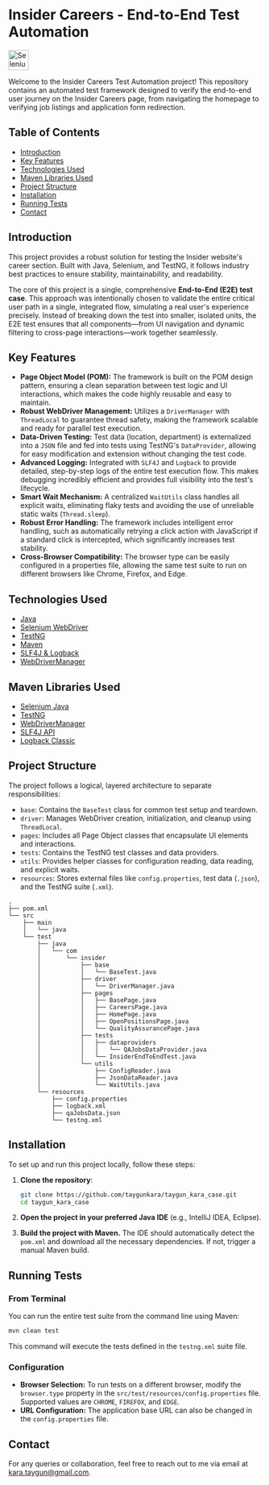 # Insider Careers - End-to-End Test Automation

<a href="https://selenium.dev"><img src="https://selenium.dev/images/selenium_logo_square_green.png" width="40" height="40" alt="Selenium"/></a>

Welcome to the Insider Careers Test Automation project! This repository contains an automated test framework designed to verify the end-to-end user journey on the Insider Careers page, from navigating the homepage to verifying job listings and application form redirection.


## Table of Contents
- [Introduction](#introduction)
- [Key Features](#key-features)
- [Technologies Used](#technologies-used)
- [Maven Libraries Used](#maven-libraries-used)
- [Project Structure](#project-structure)
- [Installation](#installation)
- [Running Tests](#running-tests)
- [Contact](#contact)


## Introduction

This project provides a robust solution for testing the Insider website's career section. Built with Java, Selenium, and TestNG, it follows industry best practices to ensure stability, maintainability, and readability.

The core of this project is a single, comprehensive **End-to-End (E2E) test case**. This approach was intentionally chosen to validate the entire critical user path in a single, integrated flow, simulating a real user's experience precisely. Instead of breaking down the test into smaller, isolated units, the E2E test ensures that all components—from UI navigation and dynamic filtering to cross-page interactions—work together seamlessly.

## Key Features
- **Page Object Model (POM):** The framework is built on the POM design pattern, ensuring a clean separation between test logic and UI interactions, which makes the code highly reusable and easy to maintain.
- **Robust WebDriver Management:** Utilizes a `DriverManager` with `ThreadLocal` to guarantee thread safety, making the framework scalable and ready for parallel test execution.
- **Data-Driven Testing:** Test data (location, department) is externalized into a `JSON` file and fed into tests using TestNG's `DataProvider`, allowing for easy modification and extension without changing the test code.
- **Advanced Logging:** Integrated with `SLF4J` and `Logback` to provide detailed, step-by-step logs of the entire test execution flow. This makes debugging incredibly efficient and provides full visibility into the test's lifecycle.
- **Smart Wait Mechanism:** A centralized `WaitUtils` class handles all explicit waits, eliminating flaky tests and avoiding the use of unreliable static waits (`Thread.sleep`).
- **Robust Error Handling:** The framework includes intelligent error handling, such as automatically retrying a click action with JavaScript if a standard click is intercepted, which significantly increases test stability.
- **Cross-Browser Compatibility:** The browser type can be easily configured in a properties file, allowing the same test suite to run on different browsers like Chrome, Firefox, and Edge.

## Technologies Used

- [Java](https://www.java.com/)
- [Selenium WebDriver](https://selenium.dev)
- [TestNG](https://testng.org/)
- [Maven](https://maven.apache.org/)
- [SLF4J & Logback](https://logback.qos.ch/)
- [WebDriverManager](https://github.com/bonigarcia/webdrivermanager)

## Maven Libraries Used
- [Selenium Java](https://mvnrepository.com/artifact/org.seleniumhq.selenium/selenium-java)
- [TestNG](https://mvnrepository.com/artifact/org.testng/testng)
- [WebDriverManager](https://mvnrepository.com/artifact/io.github.bonigarcia/webdrivermanager)
- [SLF4J API](https://mvnrepository.com/artifact/org.slf4j/slf4j-api)
- [Logback Classic](https://mvnrepository.com/artifact/ch.qos.logback/logback-classic)

## Project Structure

The project follows a logical, layered architecture to separate responsibilities:

- `base`: Contains the `BaseTest` class for common test setup and teardown.
- `driver`: Manages WebDriver creation, initialization, and cleanup using `ThreadLocal`.
- `pages`: Includes all Page Object classes that encapsulate UI elements and interactions.
- `tests`: Contains the TestNG test classes and data providers.
- `utils`: Provides helper classes for configuration reading, data reading, and explicit waits.
- `resources`: Stores external files like `config.properties`, test data (`.json`), and the TestNG suite (`.xml`).

```plaintext
.
├── pom.xml
└── src
    ├── main
    │   └── java
    └── test
        ├── java
        │   └── com
        │       └── insider
        │           ├── base
        │           │   └── BaseTest.java
        │           ├── driver
        │           │   └── DriverManager.java
        │           ├── pages
        │           │   ├── BasePage.java
        │           │   ├── CareersPage.java
        │           │   ├── HomePage.java
        │           │   ├── OpenPositionsPage.java
        │           │   └── QualityAssurancePage.java
        │           ├── tests
        │           │   ├── dataproviders
        │           │   │   └── QAJobsDataProvider.java
        │           │   └── InsiderEndToEndTest.java
        │           └── utils
        │               ├── ConfigReader.java
        │               ├── JsonDataReader.java
        │               └── WaitUtils.java
        └── resources
            ├── config.properties
            ├── logback.xml
            ├── qaJobsData.json
            └── testng.xml
```
## Installation

To set up and run this project locally, follow these steps:

1.  **Clone the repository**:
    ```bash
    git clone https://github.com/taygunkara/taygun_kara_case.git
    cd taygun_kara_case
    ```

2.  **Open the project in your preferred Java IDE** (e.g., IntelliJ IDEA, Eclipse).

3.  **Build the project with Maven.** The IDE should automatically detect the `pom.xml` and download all the necessary dependencies. If not, trigger a manual Maven build.

## Running Tests

### From Terminal

You can run the entire test suite from the command line using Maven:
```bash
mvn clean test
```
This command will execute the tests defined in the `testng.xml` suite file.

### Configuration

- **Browser Selection:** To run tests on a different browser, modify the `browser.type` property in the `src/test/resources/config.properties` file. Supported values are `CHROME`, `FIREFOX`, and `EDGE`.
- **URL Configuration:** The application base URL can also be changed in the `config.properties` file.

## Contact
For any queries or collaboration, feel free to reach out to me via email at [kara.taygun@gmail.com](mailto:kara.taygun@gmail.com).
